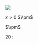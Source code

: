 ![](https://www.nta.go.jp/tmp/b3a56d38-594f-413a-8e42-8a00920a3186/images/1f22f2c7c9706f55e56037b4d65f6935edd304635c29b77f8c24e71309fb888d.jpg)

$x>0$ $\\pm$

$\\pm$

$20%$ $:$
